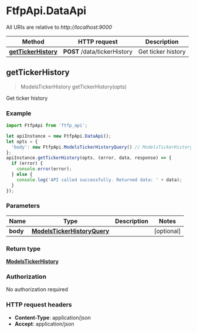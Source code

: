 # FtfpApi.DataApi

All URIs are relative to *http://localhost:9000*

Method | HTTP request | Description
------------- | ------------- | -------------
[**getTickerHistory**](DataApi.md#getTickerHistory) | **POST** /data/tickerHistory | Get ticker history



## getTickerHistory

> ModelsTickerHistory getTickerHistory(opts)

Get ticker history

### Example

```javascript
import FtfpApi from 'ftfp_api';

let apiInstance = new FtfpApi.DataApi();
let opts = {
  'body': new FtfpApi.ModelsTickerHistoryQuery() // ModelsTickerHistoryQuery | 
};
apiInstance.getTickerHistory(opts, (error, data, response) => {
  if (error) {
    console.error(error);
  } else {
    console.log('API called successfully. Returned data: ' + data);
  }
});
```

### Parameters


Name | Type | Description  | Notes
------------- | ------------- | ------------- | -------------
 **body** | [**ModelsTickerHistoryQuery**](ModelsTickerHistoryQuery.md)|  | [optional] 

### Return type

[**ModelsTickerHistory**](ModelsTickerHistory.md)

### Authorization

No authorization required

### HTTP request headers

- **Content-Type**: application/json
- **Accept**: application/json

